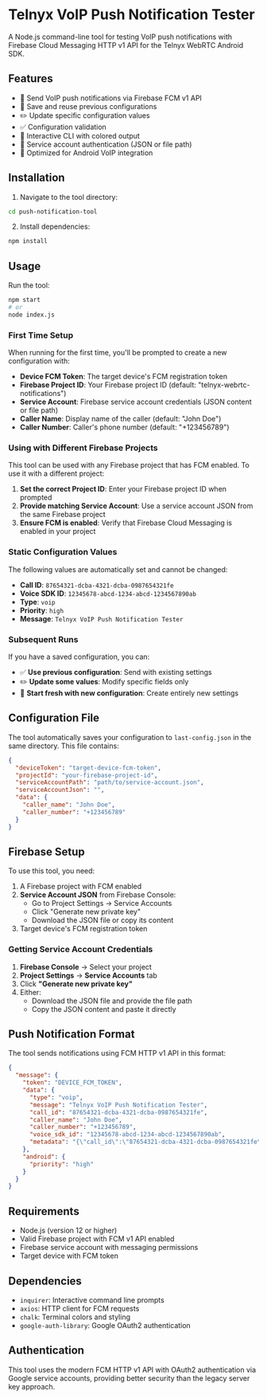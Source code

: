# Telnyx VoIP Push Notification Tester

A Node.js command-line tool for testing VoIP push notifications with Firebase Cloud Messaging HTTP v1 API for the Telnyx WebRTC Android SDK.

## Features

- 🔔 Send VoIP push notifications via Firebase FCM v1 API
- 💾 Save and reuse previous configurations
- ✏️  Update specific configuration values
- ✅ Configuration validation
- 🎨 Interactive CLI with colored output
- 🔐 Service account authentication (JSON or file path)
- 📱 Optimized for Android VoIP integration

## Installation

1. Navigate to the tool directory:
```bash
cd push-notification-tool
```

2. Install dependencies:
```bash
npm install
```

## Usage

Run the tool:
```bash
npm start
# or
node index.js
```

### First Time Setup

When running for the first time, you'll be prompted to create a new configuration with:

- **Device FCM Token**: The target device's FCM registration token
- **Firebase Project ID**: Your Firebase project ID (default: "telnyx-webrtc-notifications")
- **Service Account**: Firebase service account credentials (JSON content or file path)
- **Caller Name**: Display name of the caller (default: "John Doe")
- **Caller Number**: Caller's phone number (default: "+123456789")

### Using with Different Firebase Projects

This tool can be used with any Firebase project that has FCM enabled. To use it with a different project:

1. **Set the correct Project ID**: Enter your Firebase project ID when prompted
2. **Provide matching Service Account**: Use a service account JSON from the same Firebase project
3. **Ensure FCM is enabled**: Verify that Firebase Cloud Messaging is enabled in your project

### Static Configuration Values

The following values are automatically set and cannot be changed:

- **Call ID**: `87654321-dcba-4321-dcba-0987654321fe`
- **Voice SDK ID**: `12345678-abcd-1234-abcd-1234567890ab`
- **Type**: `voip`
- **Priority**: `high`
- **Message**: `Telnyx VoIP Push Notification Tester`

### Subsequent Runs

If you have a saved configuration, you can:

- ✅ **Use previous configuration**: Send with existing settings
- ✏️  **Update some values**: Modify specific fields only
- 🔄 **Start fresh with new configuration**: Create entirely new settings

## Configuration File

The tool automatically saves your configuration to `last-config.json` in the same directory. This file contains:

```json
{
  "deviceToken": "target-device-fcm-token",
  "projectId": "your-firebase-project-id",
  "serviceAccountPath": "path/to/service-account.json",
  "serviceAccountJson": "",
  "data": {
    "caller_name": "John Doe",
    "caller_number": "+123456789"
  }
}
```

## Firebase Setup

To use this tool, you need:

1. A Firebase project with FCM enabled
2. **Service Account JSON** from Firebase Console:
   - Go to Project Settings → Service Accounts
   - Click "Generate new private key"
   - Download the JSON file or copy its content
3. Target device's FCM registration token

### Getting Service Account Credentials

1. **Firebase Console** → Select your project
2. **Project Settings** → **Service Accounts** tab
3. Click **"Generate new private key"**
4. Either:
   - Download the JSON file and provide the file path
   - Copy the JSON content and paste it directly

## Push Notification Format

The tool sends notifications using FCM HTTP v1 API in this format:

```json
{
  "message": {
    "token": "DEVICE_FCM_TOKEN",
    "data": {
      "type": "voip",
      "message": "Telnyx VoIP Push Notification Tester",
      "call_id": "87654321-dcba-4321-dcba-0987654321fe",
      "caller_name": "John Doe",
      "caller_number": "+123456789",
      "voice_sdk_id": "12345678-abcd-1234-abcd-1234567890ab",
      "metadata": "{\"call_id\":\"87654321-dcba-4321-dcba-0987654321fe\",\"caller_name\":\"John Doe\",\"caller_number\":\"+123456789\",\"voice_sdk_id\":\"12345678-abcd-1234-abcd-1234567890ab\"}"
    },
    "android": {
      "priority": "high"
    }
  }
}
```

## Requirements

- Node.js (version 12 or higher)
- Valid Firebase project with FCM v1 API enabled
- Firebase service account with messaging permissions
- Target device with FCM token

## Dependencies

- `inquirer`: Interactive command line prompts
- `axios`: HTTP client for FCM requests
- `chalk`: Terminal colors and styling
- `google-auth-library`: Google OAuth2 authentication

## Authentication

This tool uses the modern FCM HTTP v1 API with OAuth2 authentication via Google service accounts, providing better security than the legacy server key approach.